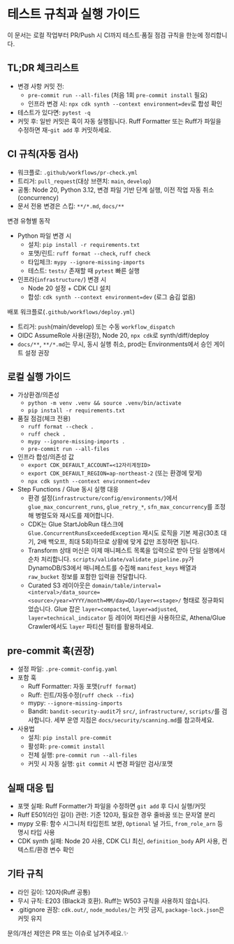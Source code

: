 # 테스트 규칙과 실행 가이드

이 문서는 로컬 작업부터 PR/Push 시 CI까지 테스트·품질 점검 규칙을 한눈에 정리합니다.

## TL;DR 체크리스트
- 변경 사항 커밋 전:
  - `pre-commit run --all-files` (처음 1회 `pre-commit install` 필요)
  - 인프라 변경 시: `npx cdk synth --context environment=dev`로 합성 확인
- 테스트가 있다면: `pytest -q`
- 커밋 후: 일반 커밋은 훅이 자동 실행됩니다. Ruff Formatter 또는 Ruff가 파일을 수정하면 재-`git add` 후 커밋하세요.

## CI 규칙(자동 검사)
- 워크플로: `.github/workflows/pr-check.yml`
- 트리거: `pull_request`(대상 브랜치: `main`, `develop`)
- 공통: Node 20, Python 3.12, 변경 파일 기반 단계 실행, 이전 작업 자동 취소(concurrency)
- 문서 전용 변경은 스킵: `**/*.md`, `docs/**`

변경 유형별 동작
- Python 파일 변경 시
  - 설치: `pip install -r requirements.txt`
  - 포맷/린트: `ruff format --check`, `ruff check`
  - 타입체크: `mypy --ignore-missing-imports`
  - 테스트: `tests/` 존재할 때 `pytest` 빠른 실행
- 인프라(`infrastructure/`) 변경 시
  - Node 20 설정 + CDK CLI 설치
  - 합성: `cdk synth --context environment=dev` (로그 숨김 없음)

배포 워크플로(`.github/workflows/deploy.yml`)
- 트리거: `push`(main/develop) 또는 수동 `workflow_dispatch`
- OIDC AssumeRole 사용(권장), Node 20, `npx cdk`로 synth/diff/deploy
- `docs/**`, `**/*.md`는 무시, 동시 실행 취소, prod는 Environments에서 승인 게이트 설정 권장

## 로컬 실행 가이드
- 가상환경/의존성
  - `python -m venv .venv && source .venv/bin/activate`
  - `pip install -r requirements.txt`
- 품질 점검(체크 전용)
  - `ruff format --check .`
  - `ruff check .`
  - `mypy --ignore-missing-imports .`
  - `pre-commit run --all-files`
- 인프라 합성/의존성 값
  - `export CDK_DEFAULT_ACCOUNT=<12자리계정ID>`
  - `export CDK_DEFAULT_REGION=ap-northeast-2` (또는 환경에 맞게)
  - `npx cdk synth --context environment=dev`
- Step Functions / Glue 동시 실행 대응
  - 환경 설정(`infrastructure/config/environments/`)에서 `glue_max_concurrent_runs`, `glue_retry_*`, `sfn_max_concurrency`를 조정해 병렬도와 재시도를 제어합니다.
  - CDK는 Glue StartJobRun 태스크에 `Glue.ConcurrentRunsExceededException` 재시도 로직을 기본 제공(30초 대기, 2배 백오프, 최대 5회)하므로 상황에 맞게 값만 조정하면 됩니다.
  - Transform 상태 머신은 이제 매니페스트 목록을 입력으로 받아 단일 실행에서 순차 처리합니다. `scripts/validate/validate_pipeline.py`가 DynamoDB/S3에서 매니페스트를 수집해 `manifest_keys` 배열과 `raw_bucket` 정보를 포함한 입력을 전달합니다.
  - Curated S3 레이아웃은 `domain/table/interval=<interval>/data_source=<source>/year=YYYY/month=MM/day=DD/layer=<stage>/` 형태로 정규화되었습니다. Glue 잡은 `layer=compacted`, `layer=adjusted`, `layer=technical_indicator` 등 레이어 파티션을 사용하므로, Athena/Glue Crawler에서도 `layer` 파티션 필터를 활용하세요.

## pre-commit 훅(권장)
- 설정 파일: `.pre-commit-config.yaml`
- 포함 훅
  - Ruff Formatter: 자동 포맷(`ruff format`)
  - Ruff: 린트/자동수정(`ruff check --fix`)
  - mypy: `--ignore-missing-imports`
  - Bandit: `bandit-security-audit`가 `src/`, `infrastructure/`, `scripts/`를 검사합니다. 세부 운영 지침은 `docs/security/scanning.md`를 참고하세요.
- 사용법
  - 설치: `pip install pre-commit`
  - 활성화: `pre-commit install`
  - 전체 실행: `pre-commit run --all-files`
  - 커밋 시 자동 실행: `git commit` 시 변경 파일만 검사/포맷

## 실패 대응 팁
- 포맷 실패: Ruff Formatter가 파일을 수정하면 `git add` 후 다시 실행/커밋
- Ruff E501(라인 길이) 관련: 기준 120자, 필요한 경우 줄바꿈 또는 문자열 분리
- mypy 오류: 함수 시그니처 타입힌트 보완, `Optional` 널 가드, `from_role_arn` 등 명시 타입 사용
- CDK synth 실패: Node 20 사용, CDK CLI 최신, `definition_body` API 사용, 컨텍스트/환경 변수 확인

## 기타 규칙
- 라인 길이: 120자(Ruff 공통)
- 무시 규칙: E203 (Black과 호환). Ruff는 W503 규칙을 사용하지 않습니다.
- .gitignore 권장: `cdk.out/`, `node_modules/`는 커밋 금지, `package-lock.json`은 커밋 유지

문의/개선 제안은 PR 또는 이슈로 남겨주세요.✨
